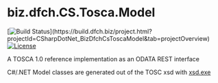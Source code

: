 # biz.dfch.CS.Tosca.Model
[![Build Status](https://build.dfch.biz/app/rest/builds/buildType:(id:CSharpDotNet_BizDfchCsToscaModel_Build)/statusIcon)](https://build.dfch.biz/project.html?projectId=CSharpDotNet_BizDfchCsToscaModel&tab=projectOverview)
[![License](https://img.shields.io/badge/license-Apache%20License%202.0-blue.svg)](https://github.com/dfensgmbh/biz.dfch.CS.Tosca.Model/blob/master/LICENSE)

A TOSCA 1.0 reference implementation as an ODATA REST interface

C#/.NET Model classes are generated out of the TOSC xsd with [xsd.exe](http://stackoverflow.com/questions/5217665/how-to-generate-net-4-0-classes-from-xsd)
